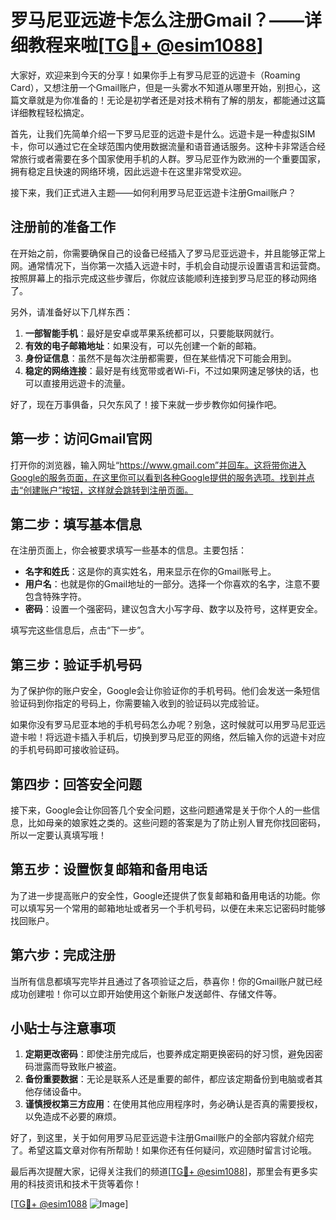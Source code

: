 # 罗马尼亚远遊卡怎么注册Gmail？——详细教程来啦[[TG💪+ @esim1088](https://t.me/s/esim1088)]

大家好，欢迎来到今天的分享！如果你手上有罗马尼亚的远遊卡（Roaming Card），又想注册一个Gmail账户，但是一头雾水不知道从哪里开始，别担心，这篇文章就是为你准备的！无论是初学者还是对技术稍有了解的朋友，都能通过这篇详细教程轻松搞定。

首先，让我们先简单介绍一下罗马尼亚的远遊卡是什么。远遊卡是一种虚拟SIM卡，你可以通过它在全球范围内使用数据流量和语音通话服务。这种卡非常适合经常旅行或者需要在多个国家使用手机的人群。罗马尼亚作为欧洲的一个重要国家，拥有稳定且快速的网络环境，因此远遊卡在这里非常受欢迎。

接下来，我们正式进入主题——如何利用罗马尼亚远遊卡注册Gmail账户？

## 注册前的准备工作

在开始之前，你需要确保自己的设备已经插入了罗马尼亚远遊卡，并且能够正常上网。通常情况下，当你第一次插入远遊卡时，手机会自动提示设置语言和运营商。按照屏幕上的指示完成这些步骤后，你就应该能顺利连接到罗马尼亚的移动网络了。

另外，请准备好以下几样东西：

1. **一部智能手机**：最好是安卓或苹果系统都可以，只要能联网就行。
2. **有效的电子邮箱地址**：如果没有，可以先创建一个新的邮箱。
3. **身份证信息**：虽然不是每次注册都需要，但在某些情况下可能会用到。
4. **稳定的网络连接**：最好是有线宽带或者Wi-Fi，不过如果网速足够快的话，也可以直接用远遊卡的流量。

好了，现在万事俱备，只欠东风了！接下来就一步步教你如何操作吧。

## 第一步：访问Gmail官网

打开你的浏览器，输入网址“https://www.gmail.com”并回车。这将带你进入Google的服务页面，在这里你可以看到各种Google提供的服务选项。找到并点击“创建账户”按钮，这样就会跳转到注册页面。

## 第二步：填写基本信息

在注册页面上，你会被要求填写一些基本的信息。主要包括：

- **名字和姓氏**：这是你的真实姓名，用来显示在你的Gmail账号上。
- **用户名**：也就是你的Gmail地址的一部分。选择一个你喜欢的名字，注意不要包含特殊字符。
- **密码**：设置一个强密码，建议包含大小写字母、数字以及符号，这样更安全。

填写完这些信息后，点击“下一步”。

## 第三步：验证手机号码

为了保护你的账户安全，Google会让你验证你的手机号码。他们会发送一条短信验证码到你指定的号码上，你需要输入收到的验证码以完成验证。

如果你没有罗马尼亚本地的手机号码怎么办呢？别急，这时候就可以用罗马尼亚远遊卡啦！将远遊卡插入手机后，切换到罗马尼亚的网络，然后输入你的远遊卡对应的手机号码即可接收验证码。

## 第四步：回答安全问题

接下来，Google会让你回答几个安全问题，这些问题通常是关于你个人的一些信息，比如母亲的娘家姓之类的。这些问题的答案是为了防止别人冒充你找回密码，所以一定要认真填写哦！

## 第五步：设置恢复邮箱和备用电话

为了进一步提高账户的安全性，Google还提供了恢复邮箱和备用电话的功能。你可以填写另一个常用的邮箱地址或者另一个手机号码，以便在未来忘记密码时能够找回账户。

## 第六步：完成注册

当所有信息都填写完毕并且通过了各项验证之后，恭喜你！你的Gmail账户就已经成功创建啦！你可以立即开始使用这个新账户发送邮件、存储文件等。

## 小贴士与注意事项

1. **定期更改密码**：即使注册完成后，也要养成定期更换密码的好习惯，避免因密码泄露而导致账户被盗。
2. **备份重要数据**：无论是联系人还是重要的邮件，都应该定期备份到电脑或者其他存储设备中。
3. **谨慎授权第三方应用**：在使用其他应用程序时，务必确认是否真的需要授权，以免造成不必要的麻烦。

好了，到这里，关于如何用罗马尼亚远遊卡注册Gmail账户的全部内容就介绍完了。希望这篇文章对你有所帮助！如果你还有任何疑问，欢迎随时留言讨论哦。

最后再次提醒大家，记得关注我们的频道[[TG💪+ @esim1088](https://t.me/s/esim1088)]，那里会有更多实用的科技资讯和技术干货等着你！

[[TG💪+ @esim1088](https://t.me/s/esim1088) ![Image](https://i.postimg.cc/4NQfJmqS/Snipaste-2025-05-13-00-14-12.png)]